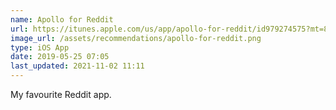 ```yaml
---
name: Apollo for Reddit
url: https://itunes.apple.com/us/app/apollo-for-reddit/id979274575?mt=8&uo=4
image_url: /assets/recommendations/apollo-for-reddit.png
type: iOS App
date: 2019-05-25 07:05
last_updated: 2021-11-02 11:11
---
```

My favourite Reddit app. 
